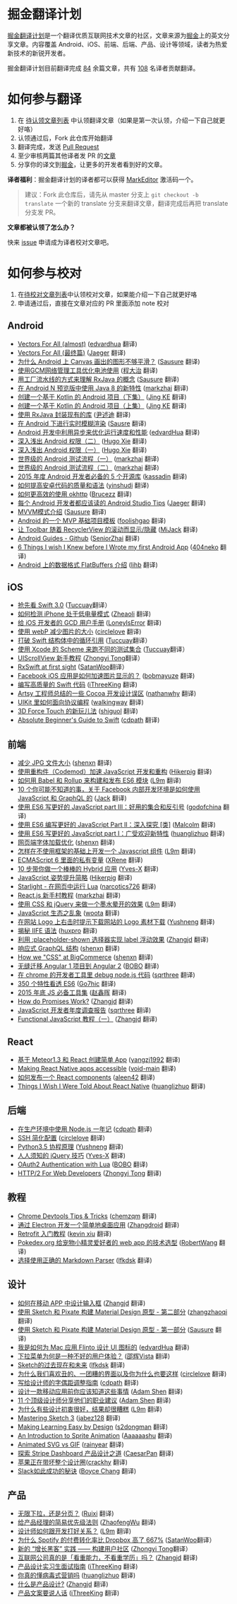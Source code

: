 # 掘金翻译计划

[掘金翻译计划](http://gold.xitu.io/#/tag/%E6%8E%98%E9%87%91%E7%BF%BB%E8%AF%91%E8%AE%A1%E5%88%92)是一个翻译优质互联网技术文章的社区，文章来源为[掘金](http://gold.xitu.io)上的英文分享文章。内容覆盖 Android、iOS、前端、后端、产品、设计等领域，读者为热爱新技术的新锐开发者。

掘金翻译计划目前翻译完成 [84](#android) 余篇文章，共有 [108](https://github.com/xitu/gold-miner/wiki/%E8%AF%91%E8%80%85%E7%A7%AF%E5%88%86%E8%A1%A8) 名译者贡献翻译。

# 如何参与翻译

1. 在 [待认领文章列表](https://github.com/xitu/gold-miner/issues?q=is%3Aissue+is%3Aopen+label%3A%E6%96%87%E7%AB%A0%E8%AE%A4%E9%A2%86) 中认领翻译文章（如果是第一次认领，介绍一下自己就更好咯）
2. 认领通过后，Fork 此仓库开始翻译
3. 翻译完成，发送 [Pull Request](https://github.com/xitu/gold-miner/pull/new/master)
4. 至少审核两篇其他译者发 PR 的[文章](https://github.com/xitu/gold-miner/pulls?q=is%3Apr+is%3Aopen+label%3A%E6%A0%A1%E5%AF%B9%E8%AE%A4%E9%A2%86)
5. 分享你的译文到[掘金](http://gold.xitu.io)，让更多的开发者看到好的文章。

**译者福利**：掘金翻译计划的译者都可以获得 [MarkEditor](http://zrey.com/app/markeditor) 激活码一个。

> 建议：Fork 此仓库后，请先从 master 分支上 `git checkout -b translate` 一个新的 translate 分支来翻译文章，翻译完成后再把 translate 分支发 PR。

**文章都被认领了怎么办？**

快来 [issue](https://github.com/xitu/gold-miner/issues/new) 申请成为译者校对文章吧。

# 如何参与校对

1. 在[待校对文章列表](https://github.com/xitu/gold-miner/issues?q=is%3Aissue+is%3Aopen+label%3A%E6%A0%A1%E5%AF%B9%E8%AE%A4%E9%A2%86)中认领校对文章，如果能介绍一下自己就更好咯
2. 申请通过后，直接在文章对应的 PR 里面添加 note 校对


## Android

* [Vectors For All (almost)](http://gold.xitu.io/entry/574e8b192b51e900560074f8?utm_source=gold-miner&utm_medium=readme&utm_campaign=github) ([edvardhua](https://github.com/edvardHua) 翻译)
* [Vectors For All (最终篇)](http://gold.xitu.io/entry/574d7894df0eea005bcfb10b?utm_source=gold-miner&utm_medium=readme&utm_campaign=github) ([Jaeger](https://github.com/laobie) 翻译)
* [为什么 Android 上 Canvas 画出的图形不够平滑？](http://gold.xitu.io/entry/5739909a79df5400601cfc71?utm_source=gold-miner&utm_medium=readme&utm_campaign=github) ([Sausure](https://github.com/Sausure) 翻译)
* [使用GCM网络管理工具优化电池使用](http://gold.xitu.io/entry/572b62c8c4c97100609dd6d9?utm_source=gold-miner&utm_medium=readme&utm_campaign=github) ([程大治](http://blog.chengdazhi.com/) 翻译)
* [用工厂流水线的方式来理解 RxJava 的概念](http://gold.xitu.io/entry/571f2cc971cfe40057351e95?utm_source=gold-miner&utm_medium=readme&utm_campaign=github) ([Sausure](https://github.com/Sausure) 翻译)
* [在 Android N 预览版中使用 Java 8 的新特性](http://gold.xitu.io/entry/5716fc67ebcb7d005cad214c?utm_source=gold-miner&utm_medium=readme&utm_campaign=github) ([markzhai](https://github.com/markzhai) 翻译)
* [创建一个基于 Kotlin 的 Android 项目（下集）](http://gold.xitu.io/entry/570f52981ea493006b5cc9ff?utm_source=gold-miner&utm_medium=readme&utm_campaign=github) ([Jing KE](https://github.com/jingkecn) 翻译)
* [创建一个基于 Kotlin 的 Android 项目（上集）](http://gold.xitu.io/entry/56e3fdc3df0eea0054c7c61f?utm_source=gold-miner&utm_medium=readme&utm_campaign=github) ([Jing KE](https://github.com/jingkecn) 翻译)
* [使用 RxJava 封装现有的库](http://gold.xitu.io/entry/5705e94a2e958a0059c4479e?utm_source=gold-miner&utm_medium=readme&utm_campaign=github) ([尹述迪](http://yinshudi.com/) 翻译)
* [在 Android 下进行实时模糊渲染](http://gold.xitu.io/entry/56dd55d6df0eea0055b40083?utm_source=gold-miner&utm_medium=readme&utm_campaign=github) ([Sausre](https://github.com/Sausure) 翻译)
* [Android 开发中利用异步来优化运行速度和性能](http://gold.xitu.io/entry/56dd4bf37664bf0052047906?utm_source=gold-miner&utm_medium=readme&utm_campaign=github) ([edvardHua](https://github.com/edvardHua) 翻译)
*  [深入浅出 Android 权限（二）](http://gold.xitu.io/entry/56d802ab8ac2470054759796?utm_source=gold-miner&utm_medium=readme&utm_campaign=github) ([Hugo Xie](https://github.com/xcc3641) 翻译)
*  [深入浅出 Android 权限（一）](http://gold.xitu.io/entry/56d11137c24aa800544db479?utm_source=gold-miner&utm_medium=readme&utm_campaign=github) ([Hugo Xie](https://github.com/xcc3641) 翻译)
*  [世界级的 Android 测试流程（一）](gold.xitu.io/entry/56cd878d6be3ff005e506d43?utm_source=gold-miner&utm_medium=readme&utm_campaign=github) ([markzhai](https://github.com/markzhai) 翻译)
*  [世界级的 Android 测试流程（二）](http://gold.xitu.io/entry/56cd87ba7db2a26229196d01?utm_source=gold-miner&utm_medium=readme&utm_campaign=github) ([markzhai](https://github.com/markzhai) 翻译)
* [2015 年度 Android 开发者必备的 5 个开源库](http://gold.xitu.io/entry/56cbde8ea3413100540bb7ef?utm_source=gold-miner&utm_medium=readme&utm_campaign=github) ([kassadin](https://github.com/kassadin) 翻译)
* [如何提高安卓代码的质量和语法](http://gold.xitu.io/entry/56cd6ebb99a6ce005a2887e3?utm_source=gold-miner&utm_medium=readme&utm_campaign=github) ([yinshudi](https://github.com/yinshudi) 翻译)
* [如何更高效的使用 okhttp](http://gold.xitu.io/entry/56ca8873d342d300544bdbf8?utm_source=gold-miner&utm_medium=readme&utm_campaign=github) ([Brucezz](https://github.com/brucezz) 翻译)
* [每个 Android 开发者都应该读的 Android Studio Tips](http://gold.xitu.io/entry/56c1556179bc440054fd4e6b?utm_source=gold-miner&utm_medium=readme&utm_campaign=github) ([Jaeger](https://github.com/laobie) 翻译)
* [MVVM模式介绍](http://gold.xitu.io/entry/56cbf38771cfe40054eb3a34?utm_source=gold-miner&utm_medium=readme&utm_campaign=github) ([Sausure](https://github.com/Sausure) 翻译)
* [Android 的一个 MVP 基础项目模板](http://gold.xitu.io/entry/56cd79c12e958a69f944984c?utm_source=gold-miner&utm_medium=readme&utm_campaign=github) ([foolishgao](https://github.com/foolishgao) 翻译)
* [让 Toolbar 随着 RecyclerView 的滚动而显示/隐藏](http://gold.xitu.io/entry/56cd9c9dd342d30054ca35b8?utm_source=gold-miner&utm_medium=readme&utm_campaign=github) ([MiJack](https://github.com/MiJack) 翻译)
* [Android Guides - Github](http://gold.xitu.io/entry/5584f8e9e4b09e372efeca9a?utm_source=gold-miner&utm_medium=readme&utm_campaign=github) ([SeniorZhai](https://github.com/SeniorZhai) 翻译)
* [6 Things I wish I Knew before I Wrote my first Android App](http://gold.xitu.io/entry/56cee30e8ac247004c599446?utm_source=gold-miner&utm_medium=readme&utm_campaign=github) ([404neko](https://github.com/404neko) 翻译)
* [Android 上的数据格式 FlatBuffers 介绍](http://gold.xitu.io/entry/56cd8fff75c4cd339a03d1a4?utm_source=gold-miner&utm_medium=readme&utm_campaign=github) ([lihb](https://github.com/lihb) 翻译)


## iOS

* [抢先看 Swift 3.0](http://gold.xitu.io/entry/57558db97db2a2006995ed53?utm_source=gold-miner&utm_medium=readme&utm_campaign=github) ([Tuccuay](https://github.com/Tuccuay)翻译）
* [如何检测 iPhone 处于低电量模式](http://gold.xitu.io/entry/574ff27d7db2a20055c7aec3?utm_source=gold-miner&utm_medium=readme&utm_campaign=github) ([Zheaoli](https://github.com/Zheaoli) 翻译)
* [给 iOS 开发者的 GCD 用户手册](http://gold.xitu.io/entry/574e544971cfe4006bffa552?utm_source=gold-miner&utm_medium=readme&utm_campaign=github) ([LoneyIsError](https://github.com/LoneyIsError) 翻译)
* [使用 webP 减少图片的大小](http://gold.xitu.io/entry/57383657c4c97100601212d5?utm_source=gold-miner&utm_medium=readme&utm_campaign=github) ([circlelove](https://github.com/circlelove) 翻译)
* [打破 Swift 结构体中的循环引用](http://gold.xitu.io/entry/572acc852e958a0069518605?utm_source=gold-miner&utm_medium=readme&utm_campaign=github) ([Tuccuay](https://github.com/Tuccuay)翻译）
* [使用 Xcode 的 Scheme 来跑不同的测试集合](http://gold.xitu.io/entry/5723223f71cfe400575f4528?utm_source=gold-miner&utm_medium=readme&utm_campaign=github) ([Tuccuay](https://github.com/Tuccuay)翻译）
* [UIScrollView 新手教程](http://gold.xitu.io/entry/570c71a81ea4930068dcbc5e?utm_source=gold-miner&utm_medium=readme&utm_campaign=github) ([Zhongyi Tong](https://github.com/geeeeeeeeek)翻译）
* [RxSwift at first sight](http://gold.xitu.io/entry/56d5528a1532bc004c6e913a?utm_source=gold-miner&utm_medium=readme&utm_campaign=github) ([SatanWoo](https://github.com/SatanWoo)翻译）
* [Facebook iOS 应用是如何加速图片显示的？](http://gold.xitu.io/entry/56de9bc7731956005e1b5b2e?utm_source=gold-miner&utm_medium=readme&utm_campaign=github) ([bobmayuze](https://github.com/bobmayuze) 翻译)
* [编写高质量的 Swift 代码](http://gold.xitu.io/entry/56b60c97816dfa005ae0c0d4?utm_source=gold-miner&utm_medium=readme&utm_campaign=github) ([iThreeKing](https://github.com/iThreeKing) 翻译)
* [Artsy 工程师总结的一些 Cocoa 开发设计误区](http://gold.xitu.io/entry/56cbd1338ac2470053b55ce5?utm_source=gold-miner&utm_medium=readme&utm_campaign=github) ([nathanwhy](https://github.com/nathanwhy) 翻译)
* [UIKit 里如何面向协议编程](https://github.com/xitu/gold-miner/blob/master/TODO/ios-9-tutorial-series-protocol-oriented-programming-with-uikit.md) ([walkingway](https://github.com/walkingway) 翻译)
* [3D Force Touch 的新玩儿法](http://gold.xitu.io/entry/56cbd3ec1532bc00535cb0e9?utm_source=gold-miner&utm_medium=readme&utm_campaign=github) ([shiguol](https://github.com/shiguol) 翻译)
* [Absolute Beginner's Guide to Swift](http://gold.xitu.io/entry/56cbd7e3128fe10058092760?utm_source=gold-miner&utm_medium=readme&utm_campaign=github) ([cdpath](https://github.com/cdpath) 翻译)

## 前端

* [减少 JPG 文件大小](http://gold.xitu.io/entry/574fe1aa79bc440052f698de?utm_source=gold-miner&utm_medium=readme&utm_campaign=github) ([shenxn](https://github.com/shenxn) 翻译)
* [使用重构件（Codemod）加速 JavaScript 开发和重构](http://gold.xitu.io/entry/574e49662e958a005e00f543?utm_source=gold-miner&utm_medium=readme&utm_campaign=github) ([Hikerpig](https://github.com/hikerpig) 翻译)
* [如何用 Babel 和 Rollup 来构建和发布 ES6 模块](http://gold.xitu.io/entry/574445d579bc44005c63265b?utm_source=gold-miner&utm_medium=readme&utm_campaign=github) ([L9m](https://github.com/L9m) 翻译)
* [10 个你可能不知道的事，关于 Facebook 内部开发环境是如何使用 JavaScript 和 GraphQL 的](http://gold.xitu.io/entry/5739f5dc71cfe400570ea59f?utm_source=gold-miner&utm_medium=readme&utm_campaign=github) ([Jack](https://github.com/Jack-Kingdom) 翻译)
* [使用 ES6 写更好的 JavaScript part III：好用的集合和反引号](http://gold.xitu.io/entry/573e7ef91ea49300601c7332?utm_source=gold-miner&utm_medium=readme&utm_campaign=github) ([godofchina](https://github.com/godofchina) 翻译)
* [使用 ES6 编写更好的 JavaScript Part II：深入探究 [类]](http://gold.xitu.io/entry/573969b91ea4930060f3e31a?utm_source=gold-miner&utm_medium=readme&utm_campaign=github) ([Malcolm](https://github.com/malcolmyu) 翻译)
* [使用 ES6 写更好的 JavaScript part I：广受欢迎新特性](http://gold.xitu.io/entry/5736e4f41532bc006545106e?utm_source=gold-miner&utm_medium=readme&utm_campaign=github) ([huanglizhuo](https://github.com/huanglizhuo) 翻译)
* [网页端字体加载优化](http://gold.xitu.io/entry/5732936d49830c0061c7ec72?utm_source=gold-miner&utm_medium=readme&utm_campaign=github) ([shenxn](https://github.com/shenxn) 翻译)
* [怎样在不使用框架的基础上开发一个 Javascript 组件](http://gold.xitu.io/entry/572d5f132e958a0066873e2c?utm_source=gold-miner&utm_medium=readme&utm_campaign=github) ([L9m](https://github.com/L9m) 翻译)
* [ECMAScript 6 里面的私有变量](http://gold.xitu.io/entry/572c0b2d2e958a00667a081d?utm_source=gold-miner&utm_medium=readme&utm_campaign=github) ([XRene](https://github.com/CommanderXL) 翻译)
* [10 步带你做一个棒棒的 Hybrid 应用](http://gold.xitu.io/entry/5729a76479df5400608d1f9f?utm_source=gold-miner&utm_medium=readme&utm_campaign=github) ([Yves-X](https://github.com/Yves-X) 翻译)
* [JavaScript 姿势提升简略](http://gold.xitu.io/entry/5722c838128fe100601dc3a8?utm_source=gold-miner&utm_medium=readme&utm_campaign=github) ([Hikerpig](https://github.com/hikerpig) 翻译)
* [Starlight - 在网页中运行 Lua](http://gold.xitu.io/entry/5719907eebcb7d005cc6acca?utm_source=gold-miner&utm_medium=readme&utm_campaign=github) ([narcotics726](https://github.com/narcotics726) 翻译)
* [React.js 新手村教程](http://gold.xitu.io/entry/5719b6acebcb7d006a007d9b?utm_source=gold-miner&utm_medium=readme&utm_campaign=github) ([markzhai](https://github.com/markzhai) 翻译)
* [使用 CSS 和 jQuery 来做一个墨水晕开的效果](http://gold.xitu.io/entry/57160c4b8ac2470062601b1f?utm_source=gold-miner&utm_medium=readme&utm_campaign=github) ([L9m](https://github.com/L9m) 翻译)
* [JavaScript 生态之乱象](http://gold.xitu.io/entry/5705e71ed342d3005418ea66?utm_source=gold-miner&utm_medium=readme&utm_campaign=github) ([woota](https://github.com/woota) 翻译)
* [在网站 Logo 上右击时提示下载网站的 Logo 素材下载](http://gold.xitu.io/entry/570b2b671ea493005c024ee3?utm_source=gold-miner&utm_medium=readme&utm_campaign=github) ([Yushneng](https://github.com/rainyear) 翻译)
* [揭秘 IIFE 语法](http://gold.xitu.io/entry/5704e12771cfe4005dc85868?utm_source=gold-miner&utm_medium=readme&utm_campaign=github) ([huxpro](https://github.com/Huxpro) 翻译)
* [利用 :placeholder-shown 选择器实现 label 浮动效果](http://gold.xitu.io/entry/56de3c291532bc005620b320?utm_source=gold-miner&utm_medium=readme&utm_campaign=github) ([Zhangjd](https://github.com/zhangjd) 翻译)
* [响应式 GraphQL 结构](http://gold.xitu.io/entry/56de66fe731956005c46782a?utm_source=gold-miner&utm_medium=readme&utm_campaign=github) ([shenxn](https://github.com/shenxn) 翻译)
* [How we "CSS" at BigCommerce](http://gold.xitu.io/entry/56ce82cbc24aa800520f4215?utm_source=gold-miner&utm_medium=readme&utm_campaign=github) ([shenxn](https://github.com/shenxn) 翻译)
* [无缝迁移 Angular 1 项目到 Angular 2](http://gold.xitu.io/entry/56d3bd6a1ea493005c1eddfa?utm_source=gold-miner&utm_medium=readme&utm_campaign=github) ([BOBO](https://github.com/CoderBOBO) 翻译)
* [在 chrome 的开发者工具里 debug node.js 代码](http://gold.xitu.io/entry/56d3cfea6be3ff005c5f9b89?utm_source=gold-miner&utm_medium=readme&utm_campaign=github) ([sqrthree](https://github.com/sqrthree) 翻译)
* [350 个特性看透 ES6](https://github.com/xitu/gold-miner/blob/master/TODO/es6.md) ([Go7hic](https://github.com/dyygtfx) 翻译)
* [2015 年底 JS 必备工具集](http://gold.xitu.io/entry/56cee8afc24aa800545f73bb?utm_source=gold-miner&utm_medium=readme&utm_campaign=github) ([赵鑫晖](https://github.com/zxc0328) 翻译)
* [How do Promises Work?](http://gold.xitu.io/entry/56cc0bcf8ac2470053b7c5ab?utm_source=gold-miner&utm_medium=readme&utm_campaign=github) ([Zhangjd](https://github.com/Zhangjd) 翻译)
* [JavaScript 开发者年度调查报告](http://gold.xitu.io/entry/56ca985071cfe40054d98994?utm_source=gold-miner&utm_medium=readme&utm_campaign=github) ([sqrthree](https://github.com/sqrthree) 翻译)
* [Functional JavaScript 教程（一）](http://gold.xitu.io/entry/56d4e8b57db2a200556c64cb?utm_source=gold-miner&utm_medium=readme&utm_campaign=github)  ([Zhangjd](https://github.com/zhangjd) 翻译)


## React

* [基于 Meteor1.3 和 React 创建简单 App](http://gold.xitu.io/entry/5732a5af79df540060df2e53?utm_source=gold-miner&utm_medium=readme&utm_campaign=github) ([yangzj1992](http://www.qcyoung.com/) 翻译)
* [Making React Native apps accessible](http://gold.xitu.io/entry/56cc0ab299a6ce005a1c3b2b?utm_source=gold-miner&utm_medium=readme&utm_campaign=github) ([void-main](https://github.com/void-main) 翻译)
* [如何发布一个 React components](http://gold.xitu.io/entry/56ce8d1fc24aa800520f94e8?utm_source=gold-miner&utm_medium=readme&utm_campaign=github) ([aleen42](https://github.com/aleen42) 翻译)
* [Things I Wish I Were Told About React Native](http://gold.xitu.io/entry/56cbf55cefa631005c441d9b?utm_source=gold-miner&utm_medium=readme&utm_campaign=github) ([huanglizhuo](https://github.com/huanglizhuo) 翻译)

## 后端

*  [在生产环境中使用 Node.js 一年记](http://gold.xitu.io/entry/573d229ead5b950057645190?utm_source=gold-miner&utm_medium=readme&utm_campaign=github) ([cdpath](https://github.com/cdpath) 翻译)
*  [SSH 简化配置](http://gold.xitu.io/entry/5704cf8e71cfe4005dc76f18?utm_source=gold-miner&utm_medium=readme&utm_campaign=github) ([circlelove](https://github.com/circlelove) 翻译)
*  [Python3.5 协程原理](http://gold.xitu.io/entry/56ea295ed342d300546e1e22?utm_source=gold-miner&utm_medium=readme&utm_campaign=github)  ([Yushneng](https://github.com/rainyear) 翻译)
*  [人人须知的 jQuery 技巧](http://gold.xitu.io/entry/56e1a95b731956005da35c24?utm_source=gold-miner&utm_medium=readme&utm_campaign=github)  ([Yves-X](https://github.com/Yves-X) 翻译)
*  [OAuth2 Authentication with Lua](http://gold.xitu.io/entry/56cd222199a6ce005a25b9ef?utm_source=gold-miner&utm_medium=readme&utm_campaign=github) ([BOBO](https://github.com/CoderBOBO) 翻译)
*  [HTTP/2 For Web Developers](http://gold.xitu.io/entry/56ce7d1a1532bc005372a7fa?utm_source=gold-miner&utm_medium=readme&utm_campaign=github) ([Zhongyi Tong](https://github.com/geeeeeeeeek) 翻译)
 
## 教程

* [Chrome Devtools Tips & Tricks](http://gold.xitu.io/entry/56d56f4dc4c971005193ecec?utm_source=gold-miner&utm_medium=readme&utm_campaign=github) ([chemzqm](https://github.com/chemzqm) 翻译)
* [通过 Electron 开发一个简单地桌面应用](http://gold.xitu.io/entry/56aae5e4a633bd0257ae4ab8?utm_source=gold-miner&utm_medium=readme&utm_campaign=github) ([Zhangdroid](https://github.com/Zhangdroid) 翻译)
* [Retrofit 入门教程](http://gold.xitu.io/entry/56cc4085128fe100580dd0ca?utm_source=gold-miner&utm_medium=readme&utm_campaign=github) ([kevin xiu](https://github.com/xiuweikang) 翻译)
* [Pokedex.org 给宠物小精灵爱好者的 web app 的技术选型](http://gold.xitu.io/entry/56cebb8edf0eea79dc7c1ff0?utm_source=gold-miner&utm_medium=readme&utm_campaign=github) ([RobertWang](https://github.com/RobertWang) 翻译)
* [选择使用正确的 Markdown Parser](http://gold.xitu.io/entry/56ce79db1532bc0053728c2f?utm_source=gold-miner&utm_medium=readme&utm_campaign=github) ([lfkdsk](https://github.com/lfkdsk) 翻译)

## 设计

* [如何在移动 APP 中设计输入框](http://gold.xitu.io/entry/5745af0a2e958a002db75980?utm_source=gold-miner&utm_medium=readme&utm_campaign=github) ([Zhangjd](https://github.com/zhangjd) 翻译)
* [使用 Sketch 和 Pixate 构建 Material Design 原型 - 第二部分](http://gold.xitu.io/entry/574eb491d342d300434cec1c?utm_source=gold-miner&utm_medium=readme&utm_campaign=github) ([zhangzhaoqi](https://github.com/joddiy) 翻译)
* [使用 Sketch 和 Pixate 构建 Material Design 原型 - 第一部分](http://gold.xitu.io/entry/574d062b2e958a0069335d8e?utm_source=gold-miner&utm_medium=readme&utm_campaign=github) ([Sausure](https://github.com/Sausure) 翻译)
* [我是如何为 Mac 应用 Flinto 设计 UI 图标的](http://gold.xitu.io/entry/57315d571ea4930064f6bd45?utm_source=gold-miner&utm_medium=readme&utm_campaign=github) ([edvardHua](https://github.com/edvardHua) 翻译)
* [下拉菜单为何是一种不好的用户体验？](http://gold.xitu.io/entry/573154c249830c0061bdc180?utm_source=gold-miner&utm_medium=readme&utm_campaign=github) ([邵辉Vista](https://github.com/shaohui10086) 翻译)
* [Sketch的过去现在和未来](http://gold.xitu.io/entry/5721e59771cfe40057521079?utm_source=gold-miner&utm_medium=readme&utm_campaign=github) ([lfkdsk](https://github.com/lfkdsk) 翻译)
* [为什么我们喜欢丑的、一团糟的界面以及你为什么也要这样](http://gold.xitu.io/entry/57172a4f2e958a0054a8ffcf?utm_source=gold-miner&utm_medium=readme&utm_campaign=github) ([circlelove](https://github.com/circlelove) 翻译)
* [写给设计师的字偶距调整指南](http://gold.xitu.io/entry/570e5530c4c971005496adc4?utm_source=gold-miner&utm_medium=readme&utm_campaign=github) ([cdpath](https://github.com/cdpath) 翻译)
* [设计一款移动应用前你应该知道这些事情](http://gold.xitu.io/entry/57034d617db2a200592a5213?utm_source=gold-miner&utm_medium=readme&utm_campaign=github) ([Adam Shen](https://github.com/shenxn) 翻译)
* [11 个顶级设计师分享他们的职业建议](http://gold.xitu.io/entry/56ea5b03731956005d025af3?utm_source=gold-miner&utm_medium=readme&utm_campaign=github) ([Adam Shen](https://github.com/shenxn) 翻译)
* [为什么有些设计初衷很好，结果却很糟糕](http://gold.xitu.io/entry/56e000421532bc005161b4af?utm_source=gold-miner&utm_medium=readme&utm_campaign=github) ([L9m](https://github.com/L9m) 翻译)
* [Mastering Sketch 3](http://gold.xitu.io/entry/5659daf9ddb299ad38f9e446?utm_source=gold-miner&utm_medium=readme&utm_campaign=github) ([jabez128](https://github.com/jabez128) 翻译)
* [Making Learning Easy by Design](http://gold.xitu.io/entry/56cbbf9671cfe40054e91c02?utm_source=gold-miner&utm_medium=readme&utm_campaign=github) ([s2dongman](https://github.com/s2dongman) 翻译)
* [An Introduction to Sprite Animation](http://gold.xitu.io/entry/56d7e5207db2a2005122f2a2?utm_source=gold-miner&utm_medium=readme&utm_campaign=github) ([Aaaaaashu](https://github.com/Aaaaaashu?tab=repositories) 翻译)
* [Animated SVG vs GIF](http://gold.xitu.io/entry/56cb0c95efa631005c3a50f2?utm_source=gold-miner&utm_medium=readme&utm_campaign=github) ([rainyear](https://github.com/rainyear) 翻译)
* [探索 Stripe Dashboard 产品设计之道](http://gold.xitu.io/entry/56c7cad1d342d30054334db5?utm_source=gold-miner&utm_medium=readme&utm_campaign=github) ([CaesarPan](https://github.com/CaesarPan) 翻译)
* [苹果正在带坏整个设计圈](https://github.com/xitu/gold-miner/blob/master/TODO/how-apple.md)([crackhy](https://github.com/crackhy) 翻译)
* [Slack如此成功的秘诀](http://gold.xitu.io/entry/56cbd5427db2a20051a7dbb2?utm_source=gold-miner&utm_medium=readme&utm_campaign=github) ([Boyce Chang](https://github.com/boycechang) 翻译)

## 产品

* [无限下拉，还是分页？](http://gold.xitu.io/entry/573e978171cfe448aa9dd03db?utm_source=gold-miner&utm_medium=readme&utm_campaign=github) ([Ruixi](https://github.com/Ruixi) 翻译)
* [给产品经理的简易优先级法则](http://gold.xitu.io/entry/572ad1cc1532bc0065d5e36b?utm_source=gold-miner&utm_medium=readme&utm_campaign=github) ([ZhaofengWu](https://github.com/ZhaofengWu) 翻译)
* [设计师如何跟开发打好关系？](http://gold.xitu.io/entry/57286f4f2e958a00657d2450?utm_source=gold-miner&utm_medium=readme&utm_campaign=github) ([L9m](https://github.com/L9m) 翻译)
* [为什么 Spotify 的付费转化率比 Dropbox 高了 667%](http://gold.xitu.io/entry/57232041f38c8400599ef706?utm_source=gold-miner&utm_medium=readme&utm_campaign=github) ([SatanWoo](https://github.com/SatanWoo)翻译）
* [新的 “增长黑客” 实践 —— 构建用户社区](http://gold.xitu.io/entry/5721e80cf38c84005992097e?utm_source=gold-miner&utm_medium=readme&utm_campaign=github) ([Zhongyi Tong](https://github.com/geeeeeeeeek)翻译）
* [互联网公司真的是「看重能力，不看重学历」吗？](http://gold.xitu.io/entry/571d8e4c8ac24700646f30ae?utm_source=gold-miner&utm_medium=readme&utm_campaign=github) ([Zhangjd](https://github.com/zhangjd) 翻译)
* [产品设计实习生面试指南](http://gold.xitu.io/entry/5715b102c4c971005bdc93e9?utm_source=gold-miner&utm_medium=readme&utm_campaign=github) ([iThreeKing](https://github.com/iThreeKing) 翻译)
* [你真的懂病毒式营销吗](http://gold.xitu.io/entry/5715d39cdf0eea005c930d80?utm_source=gold-miner&utm_medium=readme&utm_campaign=github) ([huanglizhuo](https://github.com/huanglizhuo) 翻译)
* [什么是产品设计?](http://gold.xitu.io/entry/570b6a6a75c4cd3c3b917bd0?utm_source=gold-miner&utm_medium=readme&utm_campaign=github) ([Zhangjd](https://github.com/zhangjd) 翻译)
* [产品文案要说人话](http://gold.xitu.io/entry/56ee4903c4c971005182e017?utm_source=gold-miner&utm_medium=readme&utm_campaign=github) ([iThreeKing](https://github.com/iThreeKing) 翻译)

